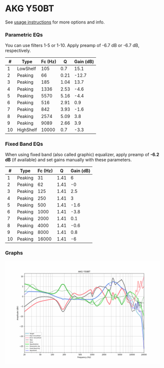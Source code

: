 # AKG Y50BT
See [usage instructions](https://github.com/jaakkopasanen/AutoEq#usage) for more options and info.

### Parametric EQs
You can use filters 1-5 or 1-10. Apply preamp of -6.7 dB or -6.7 dB, respectively.

|   # | Type      |   Fc (Hz) |    Q |   Gain (dB) |
|-----|-----------|-----------|------|-------------|
|   1 | LowShelf  |       105 | 0.7  |        15.1 |
|   2 | Peaking   |        66 | 0.21 |       -12.7 |
|   3 | Peaking   |       185 | 1.04 |        13.7 |
|   4 | Peaking   |      1336 | 2.53 |        -4.6 |
|   5 | Peaking   |      5570 | 5.16 |        -4.4 |
|   6 | Peaking   |       516 | 2.91 |         0.9 |
|   7 | Peaking   |       842 | 3.93 |        -1.6 |
|   8 | Peaking   |      2574 | 5.09 |         3.8 |
|   9 | Peaking   |      9089 | 2.66 |         3.9 |
|  10 | HighShelf |     10000 | 0.7  |        -3.3 |

### Fixed Band EQs
When using fixed band (also called graphic) equalizer, apply preamp of **-6.2 dB** (if available) and set gains manually with these parameters.

|   # | Type    |   Fc (Hz) |    Q |   Gain (dB) |
|-----|---------|-----------|------|-------------|
|   1 | Peaking |        31 | 1.41 |         6   |
|   2 | Peaking |        62 | 1.41 |        -0   |
|   3 | Peaking |       125 | 1.41 |         2.5 |
|   4 | Peaking |       250 | 1.41 |         3   |
|   5 | Peaking |       500 | 1.41 |        -1.6 |
|   6 | Peaking |      1000 | 1.41 |        -3.8 |
|   7 | Peaking |      2000 | 1.41 |         0.1 |
|   8 | Peaking |      4000 | 1.41 |        -0.6 |
|   9 | Peaking |      8000 | 1.41 |         0.8 |
|  10 | Peaking |     16000 | 1.41 |        -6   |

### Graphs
![](./AKG%20Y50BT.png)
